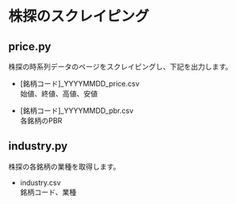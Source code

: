 # 株探のスクレイピング

## price.py
株探の時系列データのページをスクレイピングし、下記を出力します。

- [銘柄コード]_YYYYMMDD_price.csv  
始値、終値、高値、安値

- [銘柄コード]_YYYYMMDD_pbr.csv  
各銘柄のPBR

## industry.py
株探の各銘柄の業種を取得します。

- industry.csv  
銘柄コード、業種